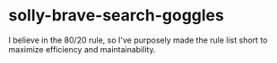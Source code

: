 # solly-brave-search-goggles
I believe in the 80/20 rule, so I've purposely made the rule list short to maximize efficiency and maintainability.
